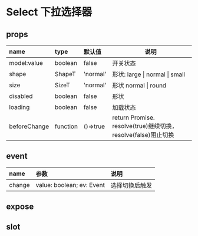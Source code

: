 # Select 下拉选择器

## props

| name         | type     | 默认值   | 说明                                                          |
| :----------- | :------- | :------- | ------------------------------------------------------------- |
| model:value  | boolean  | false    | 开关状态                                                      |
| shape        | ShapeT   | 'normal' | 形状: large \| normal \| small                                |
| size         | SizeT    | 'normal' | 形状 normal \| round                                          |
| disabled     | boolean  | false    | 形状                                                          |
| loading      | boolean  | false    | 加载状态                                                      |
| beforeChange | function | ()=>true | return Promise. resolve(true)继续切换，resolve(false)阻止切换 |

## event

| name   | 参数                      | 说明           |
| :----- | :------------------------ | :------------- |
| change | value: boolean; ev: Event | 选择切换后触发 |

## expose

## slot
